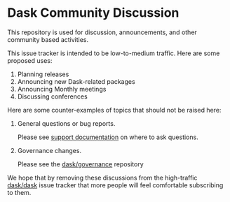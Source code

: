 Dask Community Discussion
=========================

This repository is used for discussion, announcements, and other community based activities.

This issue tracker is intended to be low-to-medium traffic.  Here are some proposed uses:

1.  Planning releases
2.  Announcing new Dask-related packages
3.  Announcing Monthly meetings
4.  Discussing conferences

Here are some counter-examples of topics that should not be raised here:

1.  General questions or bug reports.

    Please see [support documentation](https://docs.dask.org/en/latest/support.html) on where to ask questions.

2.  Governance changes.

    Please see the [dask/governance](https://github.com/dask/governance) repository

We hope that by removing these discussions from the high-traffic
[dask/dask](https://github.com/dask/dask/issues) issue tracker that more people
will feel comfortable subscribing to them.
